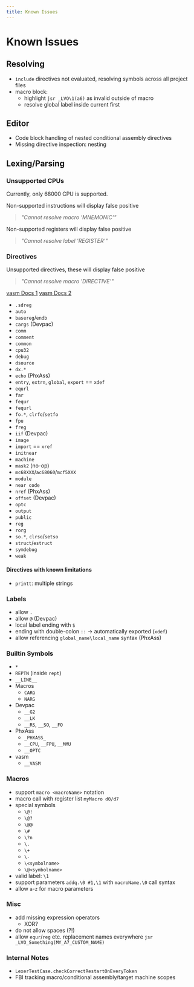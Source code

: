 ```yaml
---
title: Known Issues
---
```


# Known Issues

## Resolving

- `include` directives not evaluated, resolving symbols across all project files
- macro block:
  - highlight `jsr _LVO\1(a6)` as invalid outside of macro
  - resolve global label inside current first

## Editor

- Code block handling of nested conditional assembly directives
- Missing directive inspection: nesting

## Lexing/Parsing

### Unsupported CPUs

Currently, only 68000 CPU is supported.

Non-supported instructions will display false positive
> _"Cannot resolve macro '$MNEMONIC$'"_

Non-supported registers will display false positive
> _"Cannot resolve label '$REGISTER$'"_

### Directives

Unsupported directives, these will display false positive
> _"Cannot resolve macro '$DIRECTIVE$'"_

[vasm Docs 1](http://sun.hasenbraten.de/vasm/release/vasm_4.html)
[vasm Docs 2](http://sun.hasenbraten.de/vasm/release/vasm_18.html)

- `.sdreg`
- `auto`
- `basereg`/`endb`
- `cargs` (Devpac)
- `comm`
- `comment`
- `common`
- `cpu32`
- `debug`
- `dsource`
- `dx.*`
- `echo` (PhxAss)
- `entry`, `extrn`, `global`, `export` == `xdef`
- `equrl`
- `far`
- `fequr`
- `fequrl`
- `fo.*`, `clrfo`/`setfo`
- `fpu`
- `freg`
- `iif` (Devpac)
- `image`
- `import` == `xref`
- `initnear`
- `machine`
- `mask2` (no-op)
- `mc68XXX`/`ac68060`/`mcf5XXX`
- `module`
- `near code`
- `nref` (PhxAss)
- `offset` (Devpac)
- `optc`
- `output`
- `public`
- `reg`
- `rorg`
- `so.*`, `clrso`/`setso`
- `struct`/`estruct`
- `symdebug`
- `weak`

#### Directives with known limitations

- `printt`: multiple strings

### Labels

- allow `.`
- allow `@` (Devpac)
- local label ending with `$`
- ending with double-colon `::` -> automatically exported (`xdef`)
- allow referencing `global_name\local_name` syntax (PhxAss)

### Builtin Symbols

- `*`
- `REPTN` (inside `rept`)
- `__LINE__`
- Macros
  - `CARG`
  - `NARG`
- Devpac
  - `__G2`
  - `__LK`
  - `__RS`, `__SO`, `__FO`
- PhxAss
  - `_PHXASS_`
  - `__CPU`, `__FPU`, `__MMU`
  - `__OPTC`
- vasm
  - `__VASM`

### Macros

- support `macro <macroName>` notation
- macro call with register list `myMacro d0/d7`
- special symbols
  - `\@!`
  - `\@?`
  - `\@@`
  - `\#`
  - `\?n`
  - `\.`
  - `\+`
  - `\-`
  - `\<symbolname>`
  - `\@<symbolname>`
- valid label: `\1`
- support parameters `addq.\0 #1,\1` with `macroName.\0` call syntax
- allow `a`-`z` for macro parameters

### Misc

- add missing expression operators
  - XOR?
- do not allow spaces (?!)
- allow `equr`/`reg` etc. replacement names everywhere `jsr _LVO_Something(MY_A7_CUSTOM_NAME)`

### Internal Notes

- `LexerTestCase.checkCorrectRestartOnEveryToken`
- FBI tracking macro/conditional assembly/target machine scopes
